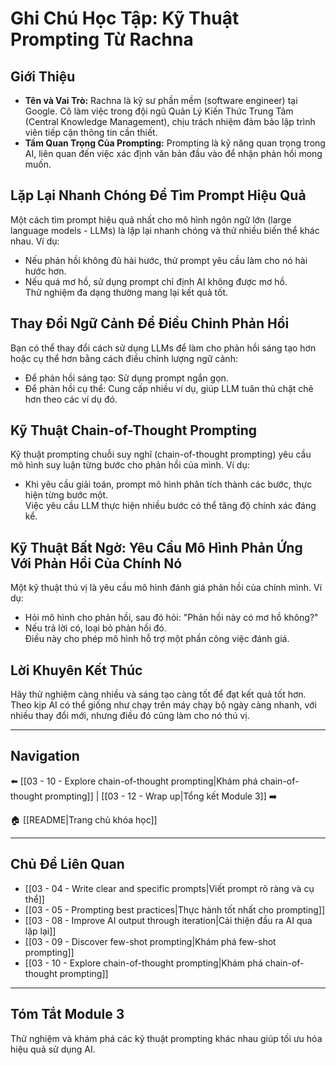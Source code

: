 # Ghi Chú Học Tập: Kỹ Thuật Prompting Từ Rachna

## Giới Thiệu

- **Tên và Vai Trò:** Rachna là kỹ sư phần mềm (software engineer) tại Google. Cô làm việc trong đội ngũ Quản Lý Kiến Thức Trung Tâm (Central Knowledge Management), chịu trách nhiệm đảm bảo lập trình viên tiếp cận thông tin cần thiết.
- **Tầm Quan Trọng Của Prompting:** Prompting là kỹ năng quan trọng trong AI, liên quan đến việc xác định văn bản đầu vào để nhận phản hồi mong muốn.

## Lặp Lại Nhanh Chóng Để Tìm Prompt Hiệu Quả

Một cách tìm prompt hiệu quả nhất cho mô hình ngôn ngữ lớn (large language models - LLMs) là lặp lại nhanh chóng và thử nhiều biến thể khác nhau. Ví dụ:

- Nếu phản hồi không đủ hài hước, thử prompt yêu cầu làm cho nó hài hước hơn.
- Nếu quá mơ hồ, sử dụng prompt chỉ định AI không được mơ hồ.  
   Thử nghiệm đa dạng thường mang lại kết quả tốt.

## Thay Đổi Ngữ Cảnh Để Điều Chỉnh Phản Hồi

Bạn có thể thay đổi cách sử dụng LLMs để làm cho phản hồi sáng tạo hơn hoặc cụ thể hơn bằng cách điều chỉnh lượng ngữ cảnh:

- Để phản hồi sáng tạo: Sử dụng prompt ngắn gọn.
- Để phản hồi cụ thể: Cung cấp nhiều ví dụ, giúp LLM tuân thủ chặt chẽ hơn theo các ví dụ đó.

## Kỹ Thuật Chain-of-Thought Prompting

Kỹ thuật prompting chuỗi suy nghĩ (chain-of-thought prompting) yêu cầu mô hình suy luận từng bước cho phản hồi của mình. Ví dụ:

- Khi yêu cầu giải toán, prompt mô hình phân tích thành các bước, thực hiện từng bước một.  
   Việc yêu cầu LLM thực hiện nhiều bước có thể tăng độ chính xác đáng kể.

## Kỹ Thuật Bất Ngờ: Yêu Cầu Mô Hình Phản Ứng Với Phản Hồi Của Chính Nó

Một kỹ thuật thú vị là yêu cầu mô hình đánh giá phản hồi của chính mình. Ví dụ:

- Hỏi mô hình cho phản hồi, sau đó hỏi: "Phản hồi này có mơ hồ không?"
- Nếu trả lời có, loại bỏ phản hồi đó.  
   Điều này cho phép mô hình hỗ trợ một phần công việc đánh giá.

## Lời Khuyên Kết Thúc

Hãy thử nghiệm càng nhiều và sáng tạo càng tốt để đạt kết quả tốt hơn. Theo kịp AI có thể giống như chạy trên máy chạy bộ ngày càng nhanh, với nhiều thay đổi mới, nhưng điều đó cũng làm cho nó thú vị.

---

## Navigation

⬅️ [[03 - 10 - Explore chain-of-thought prompting|Khám phá chain-of-thought prompting]] | [[03 - 12 - Wrap up|Tổng kết Module 3]] ➡️

🏠 [[README|Trang chủ khóa học]]

---

## Chủ Đề Liên Quan

- [[03 - 04 - Write clear and specific prompts|Viết prompt rõ ràng và cụ thể]]
- [[03 - 05 - Prompting best practices|Thực hành tốt nhất cho prompting]]
- [[03 - 08 - Improve AI output through iteration|Cải thiện đầu ra AI qua lặp lại]]
- [[03 - 09 - Discover few-shot prompting|Khám phá few-shot prompting]]
- [[03 - 10 - Explore chain-of-thought prompting|Khám phá chain-of-thought prompting]]

---

## Tóm Tắt Module 3

Thử nghiệm và khám phá các kỹ thuật prompting khác nhau giúp tối ưu hóa hiệu quả sử dụng AI.
